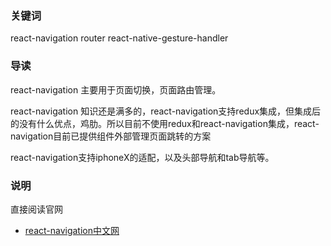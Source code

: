 ### 关键词 
react-navigation router react-native-gesture-handler

### 导读
react-navigation 主要用于页面切换，页面路由管理。

react-navigation 知识还是满多的，react-navigation支持redux集成，但集成后的没有什么优点，鸡肋。所以目前不使用redux和react-navigation集成，react-navigation目前已提供组件外部管理页面跳转的方案

react-navigation支持iphoneX的适配，以及头部导航和tab导航等。

### 说明
直接阅读官网
- [react-navigation中文网](https://reactnavigation.org/docs/zh-Hans/getting-started.html)